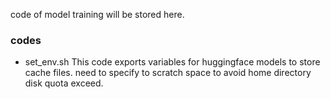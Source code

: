 code of model training will be stored here.

### codes
* set_env.sh
  This code exports variables for huggingface models to store cache files. need to specify to scratch space to avoid home directory disk quota exceed.
